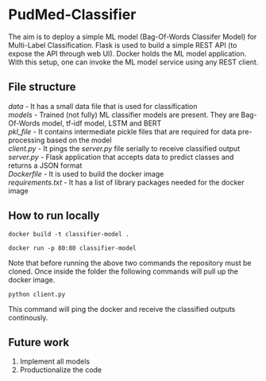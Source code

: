 # PudMed-Classifier

The aim is to deploy a simple ML model (Bag-Of-Words Classifer Model) for Multi-Label Classification. Flask is used to build a simple REST API (to expose the API through web UI). Docker holds the ML model application. With this setup, one can invoke the ML model service using any REST client.

## File structure

*data* - It has a small data file that is used for classification <br>
*models* - Trained (not fully) ML classifier models are present. They are Bag-Of-Words model, tf-idf model, LSTM and BERT <br>
*pkl_file* - It contains intermediate pickle files that are required for data pre-processing based on the model <br>
*client.py* - It pings the *server.py* file serially to receive classified output <br>
*server.py* - Flask application that accepts data to predict classes and returns a JSON format <br>
*Dockerfile* - It is used to build the docker image <br>
*requirements.txt* - It has a list of library packages needed for the docker image

## How to run locally

```
docker build -t classifier-model .
```
```
docker run -p 80:80 classifier-model
```

Note that before running the above two commands the repository must be cloned. Once inside the folder the following commands will pull up the docker image. 
```
python client.py
```
This command will ping the docker and receive the classified outputs continously.

## Future work

1. Implement all models
2. Productionalize the code





